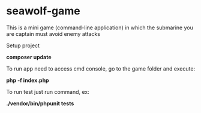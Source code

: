 # seawolf-game

This is a mini game (command-line application) in which the submarine you are captain must avoid enemy attacks

Setup project

<strong>composer update</strong>

To run app need to access cmd console, go to the game folder and execute:

<strong>php -f index.php</strong>

To run test just run command, ex:

<strong>./vendor/bin/phpunit tests</strong>
